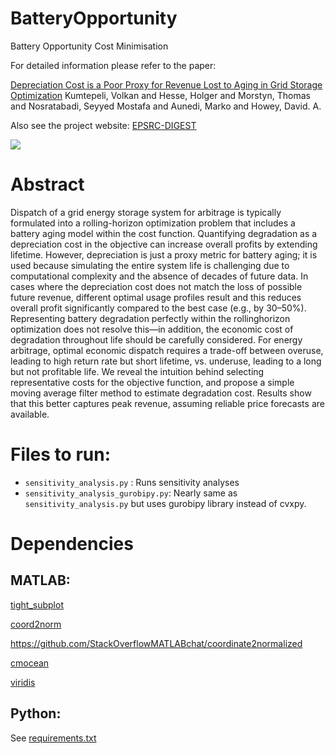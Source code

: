 # BatteryOpportunity
Battery Opportunity Cost Minimisation

For detailed information please refer to the paper:

[Depreciation Cost is a Poor Proxy for Revenue Lost to Aging in Grid Storage Optimization](https://arxiv.org/pdf/2403.10617)
Kumtepeli, Volkan and Hesse, Holger and Morstyn, Thomas and Nosratabadi, Seyyed Mostafa and Aunedi, Marko and Howey, David. A.

Also see the project website: [EPSRC-DIGEST](https://epsrc-digest.github.io/)

![](plots/final_submission/summary.gif)


# Abstract

Dispatch of a grid energy storage system for arbitrage is typically formulated into a rolling-horizon optimization problem that includes a battery aging model within the cost function. Quantifying degradation as a depreciation cost in the objective can increase overall profits by extending lifetime. However, depreciation is just a proxy metric for battery aging; it is used because simulating the entire system life is challenging due to computational complexity and the absence of decades of future data. In cases where the depreciation cost does not match the loss of possible future revenue, different optimal usage profiles result and this reduces overall profit significantly compared to the best case (e.g., by 30–50%). Representing battery degradation perfectly within the rollinghorizon optimization does not resolve this—in addition, the economic cost of degradation throughout life should be carefully considered. For energy arbitrage, optimal economic dispatch requires a trade-off between overuse, leading to high return rate but short lifetime, vs. underuse, leading to a long but not profitable life. We reveal the intuition behind selecting representative costs for the objective function, and propose a simple moving average filter method to estimate degradation cost. Results show that this better captures peak revenue, assuming reliable price forecasts are available.

# Files to run: 

- `sensitivity_analysis.py` : Runs sensitivity analyses
- `sensitivity_analysis_gurobipy.py`: Nearly same as `sensitivity_analysis.py` but uses gurobipy library instead of cvxpy.

# Dependencies

## MATLAB:

[tight_subplot](https://uk.mathworks.com/matlabcentral/fileexchange/27991-tight_subplot-nh-nw-gap-marg_h-marg_w)

[coord2norm](https://github.com/StackOverflowMATLABchat/coordinate2normalized)

https://github.com/StackOverflowMATLABchat/coordinate2normalized

[cmocean](https://www.mathworks.com/matlabcentral/fileexchange/57773-cmocean-perceptually-uniform-colormaps)

[viridis](https://uk.mathworks.com/matlabcentral/fileexchange/51986-perceptually-uniform-colormaps)

## Python:

See [requirements.txt](requirements.txt)
